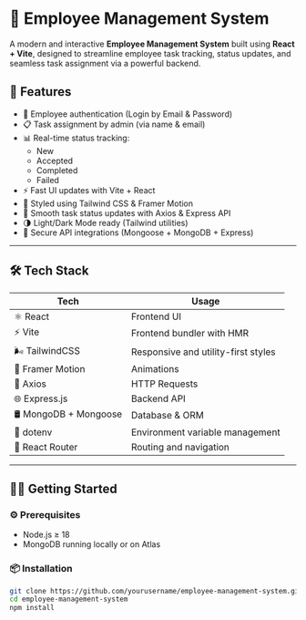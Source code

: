 # 🚀 Employee Management System

A modern and interactive **Employee Management System** built using **React + Vite**, designed to streamline employee task tracking, status updates, and seamless task assignment via a powerful backend.

## 📌 Features

- 👤 Employee authentication (Login by Email & Password)
- 📋 Task assignment by admin (via name & email)
- 📊 Real-time status tracking:
  - New
  - Accepted
  - Completed
  - Failed
- ⚡ Fast UI updates with Vite + React
- 🎨 Styled using Tailwind CSS & Framer Motion
- 🔄 Smooth task status updates with Axios & Express API
- 🌗 Light/Dark Mode ready (Tailwind utilities)
- 🔐 Secure API integrations (Mongoose + MongoDB + Express)

---

## 🛠️ Tech Stack

| Tech           | Usage                              |
|----------------|------------------------------------|
| ⚛️ React       | Frontend UI                        |
| ⚡ Vite         | Frontend bundler with HMR          |
| 🌬 TailwindCSS | Responsive and utility-first styles|
| 🧠 Framer Motion | Animations                        |
| 🔗 Axios        | HTTP Requests                      |
| 🌐 Express.js   | Backend API                        |
| 🛢 MongoDB + Mongoose | Database & ORM              |
| 🌿 dotenv       | Environment variable management    |
| 🚦 React Router | Routing and navigation             |

---

## 🧑‍💻 Getting Started

### ⚙️ Prerequisites

- Node.js ≥ 18
- MongoDB running locally or on Atlas

### 📦 Installation

```bash
git clone https://github.com/yourusername/employee-management-system.git
cd employee-management-system
npm install
